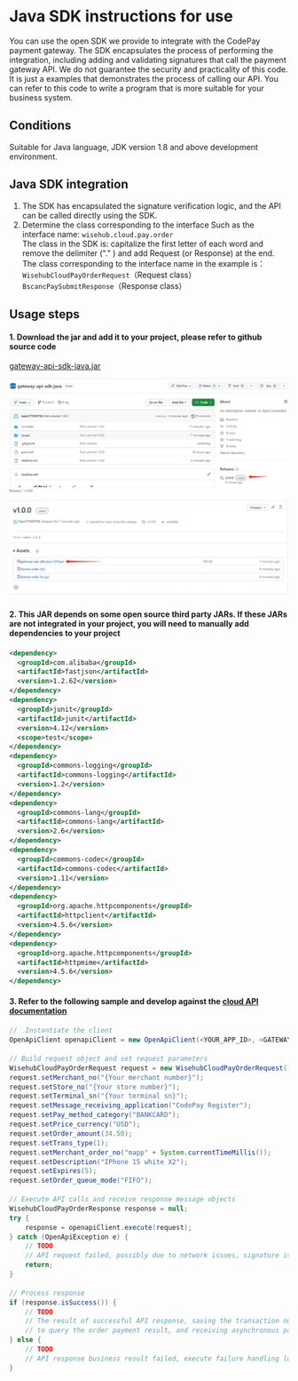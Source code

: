 # Java SDK instructions for use

You can use the open SDK we provide to integrate with the CodePay payment gateway. The SDK encapsulates the process of performing the integration, including adding and validating signatures that call the payment gateway API.
We do not guarantee the security and practicality of this code. It is just a examples that demonstrates the process of calling our API. You can refer to this code to write a program that is more suitable for your business system.

## Conditions

Suitable for Java language, JDK version 1.8 and above development environment.

## Java SDK integration

1. The SDK has encapsulated the signature verification logic, and the API can be called directly using the SDK.
2. Determine the class corresponding to the interface
   Such as the interface name: `wisehub.cloud.pay.order` <br />
   The class in the SDK is: capitalize the first letter of each word and remove the delimiter ("." ) and add Request (or Response) at the end. <br />
   The class corresponding to the interface name in the example is：<br />
   `WisehubCloudPayOrderRequest`（Request class） <br />
   `BscancPaySubmitResponse`（Response class）

## Usage steps

#### 1. Download the jar and add it to your project, please refer to github source code

<a href="https://github.com/codepay-us/gateway-api-sdk-java/releases/tag/v1.0.0" target="_blank">gateway-api-sdk-java.jar</a><br />

![Javasdk1](src%2Fmain%2Fresources%2FJavasdk1.png)
![Javasdk2](src%2Fmain%2Fresources%2FJavasdk2.png)

#### 2. This JAR depends on some open source third party JARs. If these JARs are not integrated in your project, you will need to manually add dependencies to your project

```xml
<dependency>
  <groupId>com.alibaba</groupId>
  <artifactId>fastjson</artifactId>
  <version>1.2.62</version>
</dependency>
<dependency>
  <groupId>junit</groupId>
  <artifactId>junit</artifactId>
  <version>4.12</version>
  <scope>test</scope>
</dependency>
<dependency>
  <groupId>commons-logging</groupId>
  <artifactId>commons-logging</artifactId>
  <version>1.2</version>
</dependency>
<dependency>
  <groupId>commons-lang</groupId>
  <artifactId>commons-lang</artifactId>
  <version>2.6</version>
</dependency>
<dependency>
  <groupId>commons-codec</groupId>
  <artifactId>commons-codec</artifactId>
  <version>1.11</version>
</dependency>
<dependency>
  <groupId>org.apache.httpcomponents</groupId>
  <artifactId>httpclient</artifactId>
  <version>4.5.6</version>
</dependency>
<dependency>
  <groupId>org.apache.httpcomponents</groupId>
  <artifactId>httpmime</artifactId>
  <version>4.5.6</version>
</dependency>
```

#### 3. Refer to the following sample and develop against the <a href = "https://developer.codepay.us/docs/CloudAPI" target = "_blank">cloud API documentation </a>

```java
//  Instantiate the client
OpenApiClient openapiClient = new OpenApiClient(<YOUR_APP_ID>, <GATEWAY_URL>, <YOUR_APP_RSA_PRIVATE_KEY>, <GATEWAY_RSA_PUBLIC_KEY>);

// Build request object and set request parameters
WisehubCloudPayOrderRequest request = new WisehubCloudPayOrderRequest();
request.setMerchant_no("{Your merchant number}");
request.setStore_no("{Your store number}");
request.setTerminal_sn("{Your terminal sn}");
request.setMessage_receiving_application("CodePay Register");
request.setPay_method_category("BANKCARD");
request.setPrice_currency("USD");
request.setOrder_amount(34.50);
request.setTrans_type(1);
request.setMerchant_order_no("mapp" + System.currentTimeMillis());
request.setDescription("IPhone 15 white X2");
request.setExpires(5);
request.setOrder_queue_mode("FIFO");

// Execute API calls and receive response message objects
WisehubCloudPayOrderResponse response = null;
try {
    response = openapiClient.execute(request);
} catch (OpenApiException e) {
    // TODO
    // API request failed, possibly due to network issues, signature issues, or other issues. It is recommended to call the query or close the order API
    return;
}

// Process response
if (response.isSuccess()) {
    // TODO
    // The result of successful API response, saving the transaction number, calling the query interface in the background
    // to query the order payment result, and receiving asynchronous payment result notification
} else {
    // TODO
    // API response business result failed, execute failure handling logic
}
```
